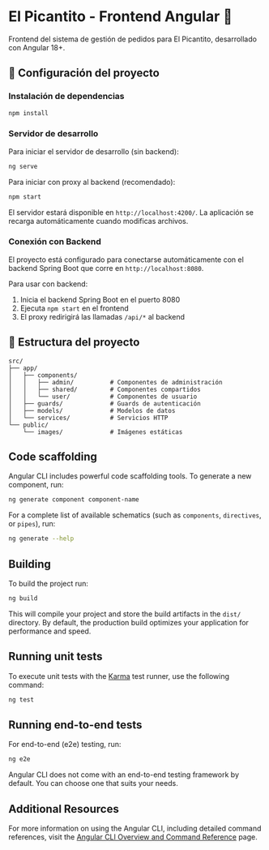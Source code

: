 # El Picantito - Frontend Angular 🌮

Frontend del sistema de gestión de pedidos para El Picantito, desarrollado con Angular 18+.

## 🚀 Configuración del proyecto

### Instalación de dependencias
```bash
npm install
```

### Servidor de desarrollo

Para iniciar el servidor de desarrollo (sin backend):
```bash
ng serve
```

Para iniciar con proxy al backend (recomendado):
```bash
npm start
```

El servidor estará disponible en `http://localhost:4200/`. La aplicación se recarga automáticamente cuando modificas archivos.

### Conexión con Backend

El proyecto está configurado para conectarse automáticamente con el backend Spring Boot que corre en `http://localhost:8080`. 

Para usar con backend:
1. Inicia el backend Spring Boot en el puerto 8080
2. Ejecuta `npm start` en el frontend
3. El proxy redirigirá las llamadas `/api/*` al backend

## 📁 Estructura del proyecto

```
src/
├── app/
│   ├── components/
│   │   ├── admin/          # Componentes de administración
│   │   ├── shared/         # Componentes compartidos
│   │   └── user/           # Componentes de usuario
│   ├── guards/             # Guards de autenticación
│   ├── models/             # Modelos de datos
│   └── services/           # Servicios HTTP
└── public/
    └── images/             # Imágenes estáticas
```

## Code scaffolding

Angular CLI includes powerful code scaffolding tools. To generate a new component, run:

```bash
ng generate component component-name
```

For a complete list of available schematics (such as `components`, `directives`, or `pipes`), run:

```bash
ng generate --help
```

## Building

To build the project run:

```bash
ng build
```

This will compile your project and store the build artifacts in the `dist/` directory. By default, the production build optimizes your application for performance and speed.

## Running unit tests

To execute unit tests with the [Karma](https://karma-runner.github.io) test runner, use the following command:

```bash
ng test
```

## Running end-to-end tests

For end-to-end (e2e) testing, run:

```bash
ng e2e
```

Angular CLI does not come with an end-to-end testing framework by default. You can choose one that suits your needs.

## Additional Resources

For more information on using the Angular CLI, including detailed command references, visit the [Angular CLI Overview and Command Reference](https://angular.dev/tools/cli) page.
